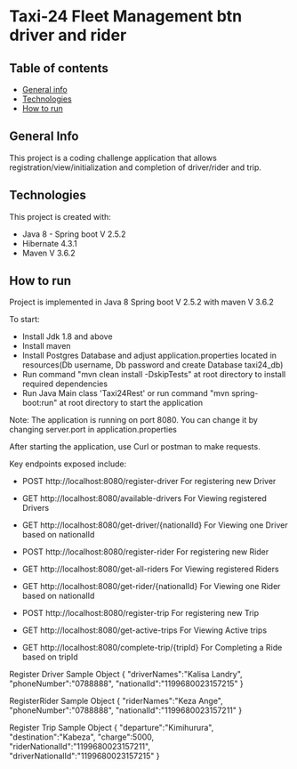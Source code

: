 # Taxi-24 Fleet Management btn driver and rider

## Table of contents
* [General info](#general-info)
* [Technologies](#technologies)
* [How to run](#how-to-run)

## General Info

This project is a coding challenge application that allows registration/view/initialization and completion of driver/rider and trip.
  
## Technologies
This project is created with:
* Java 8 - Spring boot V 2.5.2
* Hibernate 4.3.1
* Maven V 3.6.2

## How to run
Project is implemented in Java 8 Spring boot V 2.5.2 with maven V 3.6.2

To start: 
* Install Jdk 1.8 and above
* Install maven
* Install Postgres Database and adjust application.properties located in resources(Db username, Db password and create Database taxi24_db)
* Run command "mvn clean install -DskipTests" at root directory to install required dependencies
* Run Java Main class 'Taxi24Rest' or run command "mvn spring-boot:run" at root directory to start the application

Note: The application is running on port 8080. You can change it by changing server.port in application.properties

After starting the application, use Curl or postman to make requests.

Key endpoints exposed include:

  * POST  http://localhost:8080/register-driver           For registering new Driver
  * GET   http://localhost:8080/available-drivers         For Viewing registered Drivers
  * GET   http://localhost:8080/get-driver/{nationalId}   For Viewing one Driver based on nationalId
  
  
  * POST  http://localhost:8080/register-rider            For registering new Rider
  * GET   http://localhost:8080/get-all-riders            For Viewing registered Riders
  * GET   http://localhost:8080/get-rider/{nationalId}    For Viewing one Rider based on nationalId
  
  
  * POST  http://localhost:8080/register-trip             For registering new Trip
  * GET   http://localhost:8080/get-active-trips          For Viewing Active trips
  * GET   http://localhost:8080/complete-trip/{tripId}    For Completing a Ride based on tripId


Register Driver Sample Object
{
    "driverNames":"Kalisa Landry",
    "phoneNumber":"0788888",
    "nationalId":"1199680023157215"
}



RegisterRider Sample Object
{
    "riderNames":"Keza Ange",
    "phoneNumber":"0788888",
    "nationalId":"1199680023157211"
}



Register Trip Sample Object
{
    "departure":"Kimihurura",
    "destination":"Kabeza",
    "charge":5000,
    "riderNationalId":"1199680023157211",
    "driverNationalId":"1199680023157215"
}
